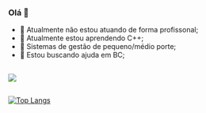 ### Olá 👋

- 🔭 Atualmente não estou atuando de forma profissonal;
- 🌱 Atualmente estou aprendendo C++;
- 👯 Sistemas de gestão de pequeno/médio porte;
- 🤔 Estou buscando ajuda em BC;

##
<picture>
<source
  srcset="https://github-readme-stats.vercel.app/api?username=Lacerda2003&show_icons=true&theme=dark"
  media="(prefers-color-scheme: dark)"
/>
<source
  srcset="https://github-readme-stats.vercel.app/api?username=Lacerda2003&show_icons=true"
  media="(prefers-color-scheme: light), (prefers-color-scheme: no-preference)"
/>
<img src="https://github-readme-stats.vercel.app/api?username=Lacerda2003&show_icons=true" />
</picture>

##

[![Top Langs](https://github-readme-stats.vercel.app/api/top-langs/?username=Lacerda2003&size_weight=0.5&count_weight=0.5)](https://github.com/Lacerda2003/github-readme-stats)
##
<div>  
  <a href-"https://instagram.com/aurelio_lacerda" target-"blank"><img src-"https://img.shields.io/badge/Instagram-E4405F?style=for-the-badge&logo=instagram&logoColor=white" target-"blank"></a>
</div>
